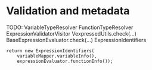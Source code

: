 # Validation and metadata

TODO:
VariableTypeResolver
FunctionTypeResolver
ExpressionValidatorVisitor
VexpressedUtils.check(...)
BaseExpressionEvaluator.check(...)
ExpressionIdentifiers

```
return new ExpressionIdentifiers(
	variableMapper.variableInfo(),
	expressionEvaluator.functionInfo());
```
